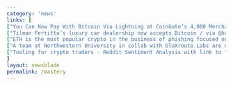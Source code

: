 ```yaml
---
category: 'news'
links: [
["You Can Now Pay With Bitcoin Via Lightning at CoinGate’s 4,000 Merchants", "https://www.nasdaq.com/article/you-can-now-pay-with-bitcoin-via-lightning-at-coingates-4000-merchants-cm1018743"],
["Tilman Fertitta’s luxury car dealership now accepts Bitcoin / via @houstonchron", " https://www.chron.com/business/retail/article/Tilman-Fertitta-s-luxury-car-dealership-now-13207256.php"],
["ETH is the most popular crypto in the business of phishing focused on ICO platforms", "https://securelist.com/spam-and-phishing-in-q2-2018/87368/"],
["A team at Northwestern University in collab with bloXroute Labs are working on BTC scalability issues via improved node sync, without removing its decentralized nature", "https://www.marketwatch.com/story/a-team-at-northwestern-think-they-have-solved-one-of-bitcoins-biggest-problems-2018-08-14"],
["Tooling for crypto traders - Reddit Sentiment Analysis with link to full code so that you can literally $DYOR. By @rados_io", "https://buff.ly/2k61wRT"]
]
layout: newsblade
permalink: /mastery
---
```

